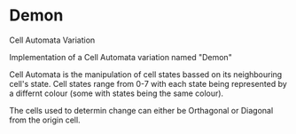 # Demon
Cell Automata Variation

Implementation of a Cell Automata variation named "Demon"

Cell Automata is the manipulation of cell states bassed on its neighbouring cell's state.
Cell states range from 0-7 with each state being represented by a differnt colour (some with states being the same colour).

The cells used to determin change can either be Orthagonal or Diagonal from the origin cell.
